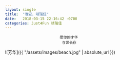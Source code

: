 ```yaml
---
layout: single
title:  "晚安、靖瑞佳"
date:   2018-03-15 22:16:42 -0700
categories: Just4Fun 靖瑞佳
---
```


                             愿你的才华
                              与世长存

![芳华]({{ "/assets/images/beach.jpg" | absolute_url }})


